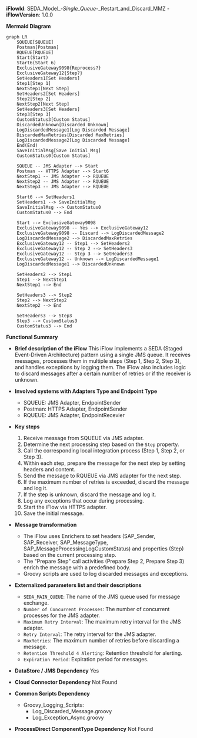 **iFlowId**: SEDA_Model_-_Single_Queue_-_Restart_and_Discard_MMZ - **iFlowVersion**: 1.0.0

**Mermaid Diagram**
```mermaid
graph LR
    SQUEUE[SQUEUE]
    Postman[Postman]
    RQUEUE[RQUEUE]
    Start(Start)
    Start6(Start 6)
    ExclusiveGateway9098{Reprocess?}
    ExclusiveGateway12{Step?}
    SetHeaders1[Set Headers]
    Step1[Step 1]
    NextStep1[Next Step]
    SetHeaders2[Set Headers]
    Step2[Step 2]
    NextStep2[Next Step]
    SetHeaders3[Set Headers]
    Step3[Step 3]
    CustomStatus3[Custom Status]
    DiscardedUnknown[Discarded Unknown]
    LogDiscardedMessage1[Log Discarded Message]
    DiscardedMaxRetries[Discarded MaxRetries]
    LogDiscardedMessage2[Log Discarded Message]
    End(End)
    SaveInitialMsg[Save Initial Msg]
    CustomStatus0[Custom Status]

    SQUEUE -- JMS Adapter --> Start
    Postman -- HTTPS Adapter --> Start6
    NextStep1 -- JMS Adapter --> RQUEUE
    NextStep2 -- JMS Adapter --> RQUEUE
    NextStep3 -- JMS Adapter --> RQUEUE

    Start6 --> SetHeaders1
    SetHeaders1 --> SaveInitialMsg
    SaveInitialMsg --> CustomStatus0
    CustomStatus0 --> End

    Start --> ExclusiveGateway9098
    ExclusiveGateway9098 -- Yes --> ExclusiveGateway12
    ExclusiveGateway9098 -- Discard --> LogDiscardedMessage2
    LogDiscardedMessage2 --> DiscardedMaxRetries
    ExclusiveGateway12 -- Step1 --> SetHeaders2
    ExclusiveGateway12 -- Step 2 --> SetHeaders3
    ExclusiveGateway12 -- Step 3 --> SetHeaders3
    ExclusiveGateway12 -- Unknown --> LogDiscardedMessage1
    LogDiscardedMessage1 --> DiscardedUnknown

    SetHeaders2 --> Step1
    Step1 --> NextStep1
    NextStep1 --> End

    SetHeaders3 --> Step2
    Step2 --> NextStep2
    NextStep2 --> End

    SetHeaders3 --> Step3
    Step3 --> CustomStatus3
    CustomStatus3 --> End
```

**Functional Summary**
- **Brief description of the iFlow**
This iFlow implements a SEDA (Staged Event-Driven Architecture) pattern using a single JMS queue. It receives messages, processes them in multiple steps (Step 1, Step 2, Step 3), and handles exceptions by logging them. The iFlow also includes logic to discard messages after a certain number of retries or if the receiver is unknown.

- **Involved systems with Adapters Type and Endpoint Type**
    - SQUEUE: JMS Adapter, EndpointSender
    - Postman: HTTPS Adapter, EndpointSender
    - RQUEUE: JMS Adapter, EndpointRecevier

- **Key steps**
    1. Receive message from SQUEUE via JMS adapter.
    2. Determine the next processing step based on the `Step` property.
    3. Call the corresponding local integration process (Step 1, Step 2, or Step 3).
    4. Within each step, prepare the message for the next step by setting headers and content.
    5. Send the message to RQUEUE via JMS adapter for the next step.
    6. If the maximum number of retries is exceeded, discard the message and log it.
    7. If the step is unknown, discard the message and log it.
    8. Log any exceptions that occur during processing.
    9. Start the iFlow via HTTPS adapter.
    10. Save the initial message.

- **Message transformation**
    - The iFlow uses Enrichers to set headers (SAP_Sender, SAP_Receiver, SAP_MessageType, SAP_MessageProcessingLogCustomStatus) and properties (Step) based on the current processing step.
    - The "Prepare Step" call activities (Prepare Step 2, Prepare Step 3) enrich the message with a predefined body.
    - Groovy scripts are used to log discarded messages and exceptions.

- **Externalized parameters list and their descriptions**
    - `SEDA_MAIN_QUEUE`: The name of the JMS queue used for message exchange.
    - `Number of Concurrent Processes`: The number of concurrent processes for the JMS adapter.
    - `Maximum Retry Interval`: The maximum retry interval for the JMS adapter.
    - `Retry Interval`: The retry interval for the JMS adapter.
    - `MaxRetries`: The maximum number of retries before discarding a message.
    - `Retention Threshold 4 Alerting`: Retention threshold for alerting.
    - `Expiration Period`: Expiration period for messages.

- **DataStore / JMS Dependency**
Yes

- **Cloud Connector Dependency**
Not Found

- **Common Scripts Dependency**
    - Groovy_Logging_Scripts:
        - Log_Discarded_Message.groovy
        - Log_Exception_Async.groovy

- **ProcessDirect ComponentType Dependency**
Not Found